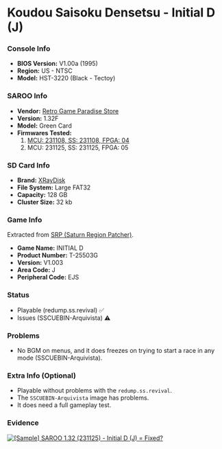 # Koudou Saisoku Densetsu - Initial D (J)

### Console Info

- <b>BIOS Version:</b> V1.00a (1995)
- <b>Region:</b> US - NTSC
- <b>Model:</b> HST-3220 (Black - Tectoy)

### SAROO Info

- <b>Vendor:</b> [Retro Game Paradise Store](https://s.click.aliexpress.com/e/_DlCqvfB)
- <b>Version:</b> 1.32F
- <b>Model:</b> Green Card
- <b>Firmwares Tested:</b>
  1. [MCU: 231108, SS: 231108, FPGA: 04](../01/README.md)
  2. MCU: 231125, SS: 231125, FPGA: 05

### SD Card Info

- <b>Brand:</b> [XRayDisk](https://s.click.aliexpress.com/e/_DFQnFSH)
- <b>File System:</b> Large FAT32
- <b>Capacity:</b> 128 GB
- <b>Cluster Size:</b> 32 kb

### Game Info

Extracted from [SRP (Saturn Region Patcher)](https://segaxtreme.net/resources/saturn-region-patcher.81/download).

- <b>Game Name:</b> INITIAL D
- <b>Product Number:</b> T-25503G
- <b>Version:</b> V1.003
- <b>Area Code:</b> J
- <b>Peripheral Code:</b> EJS

### Status

- Playable (redump.ss.revival) :white_check_mark:
- Issues (SSCUEBIN-Arquivista) :warning:

### Problems

- No BGM on menus, and it does freezes on trying to start a race in any mode (SSCUEBIN-Arquivista).

### Extra Info (Optional)

- Playable without problems with the `redump.ss.revival`.
- The `SSCUEBIN-Arquivista` image has problems.
- It does need a full gameplay test.

### Evidence

[![[Sample] SAROO 1.32 (231125) - Initial D (J) = Fixed?](https://img.youtube.com/vi/ArkBo2oRFrg/0.jpg)](https://www.youtube.com/watch?v=ArkBo2oRFrg)
